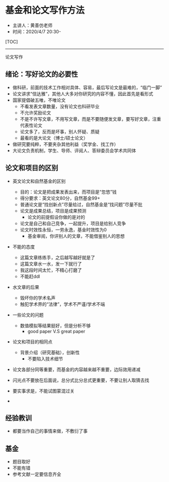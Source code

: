 # 基金和论文写作方法

- 主讲人：黄善仿老师
- 时间：2020/4/7 20:30-

[TOC]


---------


论文写作
## 绪论：写好论文的必要性

- 做科研，前面的技术工作相对具体、容易，最后写论文是最难的，“临门一脚”
- 论文讲求“信达雅”，其他人大多对你研究的内容不懂，因此首先是看形式
- 国家提倡破五唯，不唯论文
  - 不看发表文章数量，没有论文也科研毕业
  - 不允许奖励论文
  - 不是不许写文章，不用写文章，而是不要随便发文章，要写好文章，注重代表性论文
  - 论文多了，反而是坏事，别人怀疑、质疑
  - 最看的是大论文（博士/硕士论文）
- 做研究要纯粹，不要夹杂其他利益（奖学金、找工作）
- 大论文负责机制，学生、导师、评阅人、答辩委员会学术共同体

## 论文和项目的区别
- 英文论文和自然基金的区别
  - 目的：论文是把成果发表出来，而项目是“忽悠”钱
  - 得分要求：英文论文80分，自然基金99+
  - 普通论文是“找创新点”尽量给过，自然基金是“找问题”尽量不批
  - 论文是成果总结，项目是成果预测
    - 论文的前提假设你做的是对的
  - 论文是自己和自己竞争，一起提升，项目是给别人竞争
  - 论文时效性永恒，一劳永逸，基金时效性为0
    - 基金审阅，你评别人的文章，不能借鉴别人的思想
- 不能的态度
  - 这篇文章练练手，之后越写越好就是了
  - 这篇文章水一水，发一下就行了
  - 我这段时间太忙，不精心打磨了
  - 不能赶ddl
- 水文章的后果
  - 毁坏你的学术名声
  - 触犯学术界的“法律”，学术不严谨/学术不端
- 一些论文的问题
  - 数值模拟等结果挺好，但是分析不够
    - good paper V.S great paper
- 论文和项目的相同点
  - 背景介绍（研究基础），创新性
    - 不要陷入技术细节

- 论文各部分同等重要，而基金的内容越来越不重要，边际效用递减
- 闪光点不要放在后面说，总分式比分总式更重要，不要让别人取猜去找
- 要实事求是，不能试图蒙混过关
- 
## 经验教训
- 都要当作自己的事情来做，不敷衍了事


## 基金
- 题目取好
- 不能有错
- 参考文献一定要信息齐全
